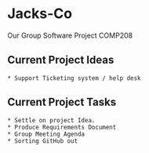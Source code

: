 # Jacks-Co
Our Group Software Project COMP208

## Current Project Ideas
	* Support Ticketing system / help desk

## Current Project Tasks
	* Settle on project Idea.
	* Produce Requirements Document
	* Group Meeting Agenda 
	* Sorting GitHub out
	